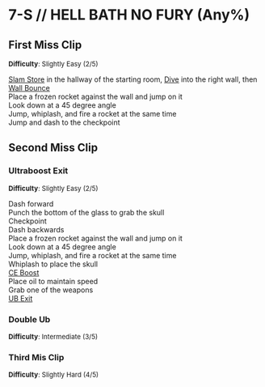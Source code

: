 # 7-S // HELL BATH NO FURY (Any%)


## First Miss Clip
<font size="2">
    <b>Difficulty</b>: Slightly Easy (2/5)
</font>

[Slam Store](/speedrun-tech.md#slam-store) in the hallway of the starting room, [Dive](/speedrun-tech.md#dives) into the right wall, then [Wall Bounce](/speedrun-tech.md#wall-bounces) <br/>
Place a frozen rocket against the wall and jump on it <br/>
Look down at a 45 degree angle <br/>
Jump, whiplash, and fire a rocket at the same time <br/>
Jump and dash to the checkpoint 

## Second Miss Clip

### Ultraboost Exit
<font size="2">
    <b>Difficulty</b>: Slightly Easy (2/5)
</font>

Dash forward <br/>
Punch the bottom of the glass to grab the skull <br/>
Checkpoint <br/>
Dash backwards <br/>
Place a frozen rocket against the wall and jump on it <br/>
Look down at a 45 degree angle <br/>
Jump, whiplash, and fire a rocket at the same time <br/>
Whiplash to place the skull <br/>
[CE Boost](/speedrun-tech.md#ce-boost-core-eject-boost) <br/>
Place oil to maintain speed <br/>
Grab one of the weapons <br/>
[UB Exit](/speedrun-tech.md#ub-exit) 

### Double Ub
<font size="2">
    <b>Difficulty</b>: Intermediate (3/5)
</font>


### Third Mis Clip
<font size="2">
    <b>Difficulty</b>: Slightly Hard (4/5)
</font>

